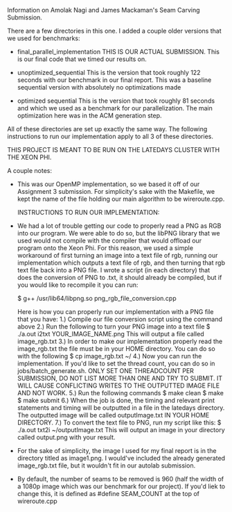 Information on Amolak Nagi and James Mackaman's Seam Carving Submission.


There are a few directories in this one. I added a couple older versions
that we used for benchmarks:

- final_parallel_implementation
	THIS IS OUR ACTUAL SUBMISSION. This is our final code that we timed our results on.

- unoptimized_sequential
	This is the version that took roughly 122 seconds with our benchmark in our final
	report. This was a baseline sequential version with absolutely no optimizations made
	
- optimized sequential
	This is the version that took roughly 81 seconds and which we used as a benchmark for
	our parallelization. The main optimization here was in the ACM generation step. 

All of these directories are set up exactly the same way. The following instructions
to run our implementation apply to all 3 of these directories. 

THIS PROJECT IS MEANT TO BE RUN ON THE LATEDAYS CLUSTER WITH THE XEON PHI.

A couple notes:
- This was our OpenMP implementation, so we based it off of our
  Assignment 3 submission. For simplicity's sake with the Makefile, we kept the name of 
  the file holding our main algorithm to be wireroute.cpp. 

  INSTRUCTIONS TO RUN OUR IMPLEMENTATION:

- We had a lot of trouble getting our code to properly read a PNG as RGB into our program.
  We were able to do so, but the libPNG library that we used would not compile with the
  compiler that would offload our program onto the Xeon Phi. For this reason, we used a simple
  workaround of first turning an image into a text file of rgb, running our implementation
  which outputs a text file of rgb, and then turning that rgb text file back into a PNG file.
  I wrote a script (in each directory) that does the conversion of PNG to .txt, it should already 
  be compiled, but if you would like to recompile it you can run:

  $ g++ /usr/lib64/libpng.so png_rgb_file_conversion.cpp 

  Here is how you can properly run our implementation with a PNG file that you have:
  	1.) Compile our file conversion script using the command above
  	2.) Run the following to turn your PNG image into a text file
  			$ ./a.out i2txt YOUR_IMAGE_NAME.png
  		This will output a file called image_rgb.txt
  	3.) In order to make our implementation properly read the image_rgb.txt
  		the file must be in your HOME directory. You can do so with the following
  			$ cp image_rgb.txt ~/
  	4.) Now you can run the implementation. If you'd like to set the thread count,
  	    you can do so in jobs/batch_generate.sh. ONLY SET ONE THREADCOUNT PER SUBMISSION,
  	    DO NOT LIST MORE THAN ONE AND TRY TO SUBMIT. IT WILL CAUSE CONFLICTING WRITES
  	    TO THE OUTPUTTED IMAGE FILE AND NOT WORK.
  	5.) Run the following commands
  			$ make clean
  			$ make
  			$ make submit
  	6.) When the job is done, the timing and relevant print statements and timing will be 
  	    outputted in a file in the latedays directory. The outputted image will be called
  	    outputImage.txt IN YOUR HOME DIRECTORY.
  	7.) To convert the text file to PNG, run my script like this:
  			$ ./a.out txt2i ~/outputImage.txt
  		This will output an image in your directory called output.png with your result.

- For the sake of simplicity, the image I used for my final report is in the directory titled 
  as image1.png. I would've included the already generated image_rgb.txt file, but it wouldn't
  fit in our autolab submission.
- By default, the number of seams to be removed is 960 (half the width of a 1080p image which
  was our benchmark for our project). If you'd liek to change this, it is defined as #define SEAM_COUNT
  at the top of wireroute.cpp